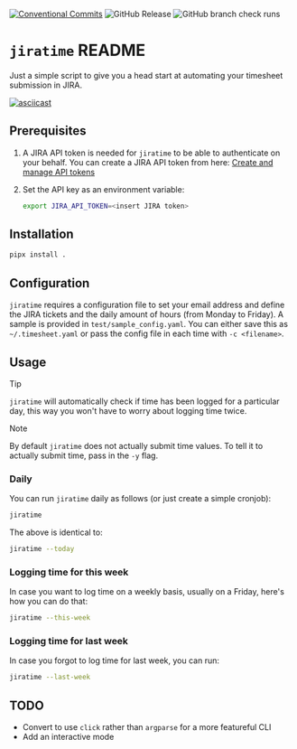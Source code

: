 [![Conventional Commits](https://img.shields.io/badge/Conventional%20Commits-1.0.0-%23FE5196?logo=conventionalcommits&logoColor=white)](https://conventionalcommits.org)
![GitHub Release](https://img.shields.io/github/v/release/Cloud-Technology-Solutions/jiratime)
![GitHub branch check runs](https://img.shields.io/github/check-runs/Cloud-Technology-Solutions/jiratime/main)

# `jiratime` README

Just a simple script to give you a head start at automating your timesheet
submission in JIRA.

[![asciicast](https://asciinema.org/a/MWVw0e8B1GCWrml2UuqF0EkXa.svg)](https://asciinema.org/a/MWVw0e8B1GCWrml2UuqF0EkXa)

## Prerequisites

1.  A JIRA API token is needed for `jiratime` to be able to authenticate on
    your behalf. You can create a JIRA API token from here: [Create and manage
    API tokens](https://id.atlassian.com/manage-profile/security/api-tokens)
2.  Set the API key as an environment variable:

    ```sh
    export JIRA_API_TOKEN=<insert JIRA token>
    ```

## Installation

```sh
pipx install .
```

## Configuration

`jiratime` requires a configuration file to set your email address and define
the JIRA tickets and the daily amount of hours (from Monday to Friday). A
sample is provided in `test/sample_config.yaml`. You can either save this as
`~/.timesheet.yaml` or pass the config file in each time with `-c <filename>`.

## Usage

> [!TIP]
> `jiratime` will automatically check if time has been logged for a particular
> day, this way you won't have to worry about logging time twice.

> [!NOTE]
> By default `jiratime` does not actually submit time values. To tell it to
> actually submit time, pass in the `-y` flag.

### Daily

You can run `jiratime` daily as follows (or just create a simple cronjob):

```sh
jiratime
```

The above is identical to:

```sh
jiratime --today
```

### Logging time for this week

In case you want to log time on a weekly basis, usually on a Friday, here's how
you can do that:

```sh
jiratime --this-week
```

### Logging time for last week

In case you forgot to log time for last week, you can run:

```sh
jiratime --last-week
```

## TODO

-   Convert to use `click` rather than `argparse` for a more featureful CLI
-   Add an interactive mode
